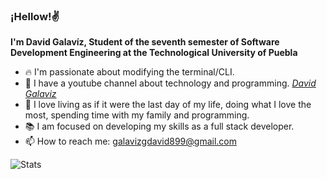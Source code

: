 ### ¡Hellow!✌  

**I'm David Galavíz, Student of the seventh semester of Software Development Engineering at the Technological University of Puebla**  

- 🔥 I'm passionate about modifying the terminal/CLI.
- 👾 I have a youtube channel about technology and programming. *[David Galaviz](https://www.youtube.com/channel/UCe-5IeYXx1s-w5LtZ-5gBrQ)*
- 💖 I love living as if it were the last day of my life, doing what I love the most, spending time with my family and programming.
- 📚 I am focused on developing my skills as a full stack developer.
- 📫 How to reach me: galavizgdavid899@gmail.com  

![Stats](https://github-readme-stats.vercel.app/api?username=Davix00&theme=radical&show_icons=true&hide_border=true)
